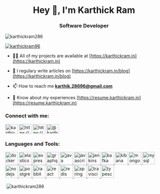 <h1 align="center">Hey 👋, I'm Karthick Ram</h1>
<h3 align="center">Software Developer</h3>

<p align="left"> <img src="https://komarev.com/ghpvc/?username=karthickram286&label=Profile%20views&color=0e75b6&style=flat" alt="karthickram286" /> </p>

<p align="left"> <a href="https://twitter.com/karthickram96" target="blank"><img src="https://img.shields.io/twitter/follow/karthickram96?logo=twitter&style=for-the-badge" alt="karthickram96" /></a> </p>

- 👨‍💻 All of my projects are available at [https://karthickram.in](https://karthickram.in)

- 📝 I regulary write articles on [https://karthickram.in/blog](https://karthickram.in/blog)

- 📫 How to reach me **karthik.28696@gmail.com**

- 📄 Know about my experiences [https://resume.karthickram.in](https://resume.karthickram.in)

<h3 align="left">Connect with me:</h3>
<p align="left">
<a href="https://twitter.com/karthickram96" target="blank"><img align="center" src="https://cdn.jsdelivr.net/npm/simple-icons@3.0.1/icons/twitter.svg" alt="karthickram96" height="30" width="40" /></a>
<a href="https://linkedin.com/in/https://www.linkedin.com/in/karthick-ram" target="blank"><img align="center" src="https://cdn.jsdelivr.net/npm/simple-icons@3.0.1/icons/linkedin.svg" alt="https://www.linkedin.com/in/karthick-ram" height="30" width="40" /></a>
<a href="https://stackoverflow.com/users/https://stackoverflow.com/users/6056634/karthick-ram" target="blank"><img align="center" src="https://cdn.jsdelivr.net/npm/simple-icons@3.0.1/icons/stackoverflow.svg" alt="https://stackoverflow.com/users/6056634/karthick-ram" height="30" width="40" /></a>
<a href="https://medium.com/@karthick_ram96" target="blank"><img align="center" src="https://cdn.jsdelivr.net/npm/simple-icons@3.0.1/icons/medium.svg" alt="@karthick_ram96" height="30" width="40" /></a>
</p>

<h3 align="left">Languages and Tools:</h3>
<p align="left"> <a href="https://www.docker.com/" target="_blank"> <img src="https://devicons.github.io/devicon/devicon.git/icons/docker/docker-original-wordmark.svg" alt="docker" width="40" height="40"/> </a> <a href="https://www.elastic.co" target="_blank"> <img src="https://www.vectorlogo.zone/logos/elastic/elastic-icon.svg" alt="elasticsearch" width="40" height="40"/> </a> <a href="https://expressjs.com" target="_blank"> <img src="https://devicons.github.io/devicon/devicon.git/icons/express/express-original-wordmark.svg" alt="express" width="40" height="40"/> </a> <a href="https://graphql.org" target="_blank"> <img src="https://www.vectorlogo.zone/logos/graphql/graphql-icon.svg" alt="graphql" width="40" height="40"/> </a> <a href="https://www.java.com" target="_blank"> <img src="https://devicons.github.io/devicon/devicon.git/icons/java/java-original-wordmark.svg" alt="java" width="40" height="40"/> </a> <a href="https://developer.mozilla.org/en-US/docs/Web/JavaScript" target="_blank"> <img src="https://devicons.github.io/devicon/devicon.git/icons/javascript/javascript-original.svg" alt="javascript" width="40" height="40"/> </a> <a href="https://www.jenkins.io" target="_blank"> <img src="https://www.vectorlogo.zone/logos/jenkins/jenkins-icon.svg" alt="jenkins" width="40" height="40"/> </a> <a href="https://kafka.apache.org/" target="_blank"> <img src="https://www.vectorlogo.zone/logos/apache_kafka/apache_kafka-icon.svg" alt="kafka" width="40" height="40"/> </a> <a href="https://www.elastic.co/kibana" target="_blank"> <img src="https://www.vectorlogo.zone/logos/elasticco_kibana/elasticco_kibana-icon.svg" alt="kibana" width="40" height="40"/> </a> <a href="https://www.mongodb.com/" target="_blank"> <img src="https://devicons.github.io/devicon/devicon.git/icons/mongodb/mongodb-original-wordmark.svg" alt="mongodb" width="40" height="40"/> </a> <a href="https://www.mysql.com/" target="_blank"> <img src="https://devicons.github.io/devicon/devicon.git/icons/mysql/mysql-original-wordmark.svg" alt="mysql" width="40" height="40"/> </a> <a href="https://nodejs.org" target="_blank"> <img src="https://devicons.github.io/devicon/devicon.git/icons/nodejs/nodejs-original-wordmark.svg" alt="nodejs" width="40" height="40"/> </a> <a href="https://www.postgresql.org" target="_blank"> <img src="https://devicons.github.io/devicon/devicon.git/icons/postgresql/postgresql-original-wordmark.svg" alt="postgresql" width="40" height="40"/> </a> <a href="https://www.rabbitmq.com" target="_blank"> <img src="https://www.vectorlogo.zone/logos/rabbitmq/rabbitmq-icon.svg" alt="rabbitMQ" width="40" height="40"/> </a> <a href="https://reactjs.org/" target="_blank"> <img src="https://devicons.github.io/devicon/devicon.git/icons/react/react-original-wordmark.svg" alt="react" width="40" height="40"/> </a> <a href="https://redis.io" target="_blank"> <img src="https://devicons.github.io/devicon/devicon.git/icons/redis/redis-original-wordmark.svg" alt="redis" width="40" height="40"/> </a> <a href="https://spring.io/" target="_blank"> <img src="https://www.vectorlogo.zone/logos/springio/springio-icon.svg" alt="spring" width="40" height="40"/> </a> <a href="https://travis-ci.org" target="_blank"> <img src="https://www.vectorlogo.zone/logos/travis-ci/travis-ci-icon.svg" alt="travisci" width="40" height="40"/> </a> <a href="https://www.typescriptlang.org/" target="_blank"> <img src="https://devicons.github.io/devicon/devicon.git/icons/typescript/typescript-original.svg" alt="typescript" width="40" height="40"/> </a> </p>

<p>&nbsp;<img align="center" src="https://github-readme-stats.vercel.app/api?username=karthickram286&show_icons=true&locale=en" alt="karthickram286" /></p>
